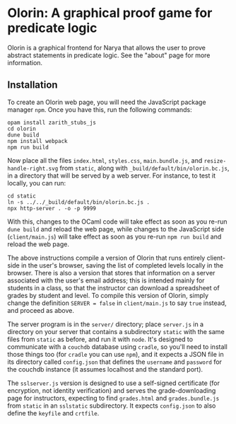 # Olorin: A graphical proof game for predicate logic

Olorin is a graphical frontend for Narya that allows the user to prove abstract statements in predicate logic.  See the "about" page for more information.

## Installation

To create an Olorin web page, you will need the JavaScript package manager `npm`.  Once you have this, run the following commands:
```
opam install zarith_stubs_js
cd olorin
dune build
npm install webpack
npm run build
```
Now place all the files `index.html`, `styles.css`, `main.bundle.js`, and `resize-handle-right.svg` from `static`, along with `_build/default/bin/olorin.bc.js`, in a directory that will be served by a web server.  For instance, to test it locally, you can run:
```
cd static
ln -s ../../_build/default/bin/olorin.bc.js .
npx http-server . -o -p 9999
```
With this, changes to the OCaml code will take effect as soon as you re-run `dune build` and reload the web page, while changes to the JavaScript side (`client/main.js`) will take effect as soon as you re-run `npm run build` and reload the web page.

The above instructions compile a version of Olorin that runs entirely client-side in the user's browser, saving the list of completed levels locally in the browser.  There is also a version that stores that information on a server associated with the user's email address; this is intended mainly for students in a class, so that the instructor can download a spreadsheet of grades by student and level.  To compile this version of Olorin, simply change the definition `SERVER = false` in `client/main.js` to say `true` instead, and proceed as above.

The server program is in the `server/` directory; place `server.js` in a directory on your server that contains a subdirectory `static` with the same files from `static` as before, and run it with `node`.  It's designed to communicate with a `couchdb` database using `cradle`, so you'll need to install those things too (for `cradle` you can use `npm`), and it expects a JSON file in its directory called `config.json` that defines the `username` and `password` for the couchdb instance (it assumes localhost and the standard port).

The `sslserver.js` version is designed to use a self-signed certificate (for encryption, not identity verification) and serves the grade-downloading page for instructors, expecting to find `grades.html` and `grades.bundle.js` from `static` in an `sslstatic` subdirectory.  It expects `config.json` to also define the `keyfile` and `crtfile`.
